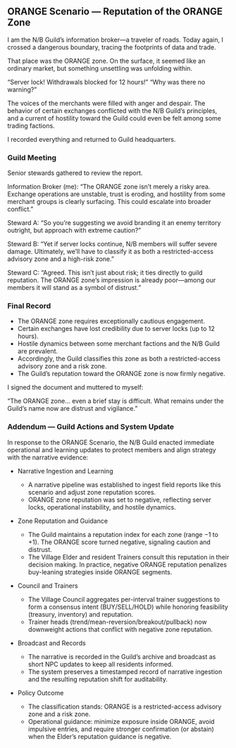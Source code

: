 ## ORANGE Scenario — Reputation of the ORANGE Zone

I am the N/B Guild’s information broker—a traveler of roads.
Today again, I crossed a dangerous boundary, tracing the footprints of data and trade.

That place was the ORANGE zone.
On the surface, it seemed like an ordinary market, but something unsettling was unfolding within.

“Server lock! Withdrawals blocked for 12 hours!”
“Why was there no warning?”

The voices of the merchants were filled with anger and despair.
The behavior of certain exchanges conflicted with the N/B Guild’s principles, and a current of hostility toward the Guild could even be felt among some trading factions.

I recorded everything and returned to Guild headquarters.

### Guild Meeting
Senior stewards gathered to review the report.

Information Broker (me):
“The ORANGE zone isn’t merely a risky area. Exchange operations are unstable, trust is eroding, and hostility from some merchant groups is clearly surfacing. This could escalate into broader conflict.”

Steward A:
“So you’re suggesting we avoid branding it an enemy territory outright, but approach with extreme caution?”

Steward B:
“Yet if server locks continue, N/B members will suffer severe damage. Ultimately, we’ll have to classify it as both a restricted-access advisory zone and a high-risk zone.”

Steward C:
“Agreed. This isn’t just about risk; it ties directly to guild reputation. The ORANGE zone’s impression is already poor—among our members it will stand as a symbol of distrust.”

### Final Record
- The ORANGE zone requires exceptionally cautious engagement.
- Certain exchanges have lost credibility due to server locks (up to 12 hours).
- Hostile dynamics between some merchant factions and the N/B Guild are prevalent.
- Accordingly, the Guild classifies this zone as both a restricted-access advisory zone and a risk zone.
- The Guild’s reputation toward the ORANGE zone is now firmly negative.

I signed the document and muttered to myself:

“The ORANGE zone… even a brief stay is difficult. What remains under the Guild’s name now are distrust and vigilance.”


### Addendum — Guild Actions and System Update
In response to the ORANGE Scenario, the N/B Guild enacted immediate operational and learning updates to protect members and align strategy with the narrative evidence:

- Narrative Ingestion and Learning
  - A narrative pipeline was established to ingest field reports like this scenario and adjust zone reputation scores.
  - ORANGE zone reputation was set to negative, reflecting server locks, operational instability, and hostile dynamics.

- Zone Reputation and Guidance
  - The Guild maintains a reputation index for each zone (range −1 to +1). The ORANGE score turned negative, signaling caution and distrust.
  - The Village Elder and resident Trainers consult this reputation in their decision making. In practice, negative ORANGE reputation penalizes buy-leaning strategies inside ORANGE segments.

- Council and Trainers
  - The Village Council aggregates per-interval trainer suggestions to form a consensus intent (BUY/SELL/HOLD) while honoring feasibility (treasury, inventory) and reputation.
  - Trainer heads (trend/mean-reversion/breakout/pullback) now downweight actions that conflict with negative zone reputation.

- Broadcast and Records
  - The narrative is recorded in the Guild’s archive and broadcast as short NPC updates to keep all residents informed.
  - The system preserves a timestamped record of narrative ingestion and the resulting reputation shift for auditability.

- Policy Outcome
  - The classification stands: ORANGE is a restricted-access advisory zone and a risk zone.
  - Operational guidance: minimize exposure inside ORANGE, avoid impulsive entries, and require stronger confirmation (or abstain) when the Elder’s reputation guidance is negative.


